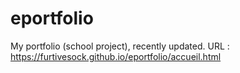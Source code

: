# eportfolio
My portfolio (school project), recently updated.
URL : https://furtivesock.github.io/eportfolio/accueil.html
